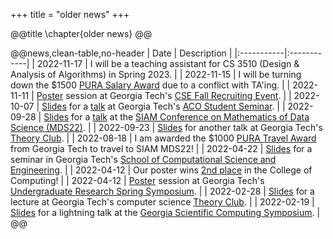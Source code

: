 +++
title = "older news"
+++

@@title
\chapter{older news}
@@

@@news,clean-table,no-header
| Date       | Description |
|:-----------|:------------|
| 2022-11-17 | I will be a teaching assistant for CS 3510 (Design & Analysis of Algorithms) in Spring 2023. |
| 2022-11-15 | I will be turning down the \$1500 [PURA Salary Award](https://urop.gatech.edu/pura-salary) due to a conflict with TA'ing. |
| 2022-11-11 | [Poster](/assets/pdf/2022-11-11_cse-recruiting.pdf) session at Georgia Tech's [CSE Fall Recruiting Event](https://cse.gatech.edu/fall-2022-recruting-event). |
| 2022-10-07 | [Slides](/assets/pdf/2022-09-28_mds.pdf) for a [talk](https://math.gatech.edu/seminars-colloquia/series/aco-student-seminar/stephen-huan-20221007) at Georgia Tech's [ACO Student Seminar](https://sites.google.com/view/aco-student-seminar-gatech/). |
| 2022-09-28 | [Slides](/assets/pdf/2022-09-28_mds.pdf) for a [talk](https://meetings.siam.org/sess/dsp_talk.cfm?p=122967) at the [SIAM Conference on Mathematics of Data Science (MDS22)](https://www.siam.org/conferences/cm/conference/mds22). |
| 2022-09-23 | [Slides](/assets/pdf/2022-09-28_mds.pdf) for another talk at Georgia Tech's [Theory Club](https://theoryclub.github.io/). |
| 2022-08-18 | I am awarded the \$1000 [PURA Travel Award](https://urop.gatech.edu/pura-travel) from Georgia Tech to travel to SIAM MDS22! |
| 2022-04-22 | [Slides](/assets/pdf/2022-04-22_cse.pdf) for a seminar in Georgia Tech's [School of Computational Science and Engineering](https://cse.gatech.edu/). |
| 2022-04-12 | Our poster wins [2nd place](https://cpn-us-w2.wpmucdn.com/sites.gatech.edu/dist/d/1901/files/2022/04/2022-SPRING-UNDERGRADUATE-RESEARCH-SYMPOSIUM-AWARDS.pdf) in the College of Computing! |
| 2022-04-12 | [Poster](/assets/pdf/2022-04-12_spring-symposium.pdf) session at Georgia Tech's [Undergraduate Research Spring Symposium](https://symposium.urop.gatech.edu/). |
| 2022-02-28 | [Slides](/assets/pdf/2022-02-28_theory.pdf) for a lecture at Georgia Tech's computer science [Theory Club](https://theoryclub.github.io/). |
| 2022-02-19 | [Slides](/assets/pdf/2022-02-19_gscs.pdf) for a lightning talk at the [Georgia Scientific Computing Symposium](https://comp-physics.group/GSCS22/). |
@@

